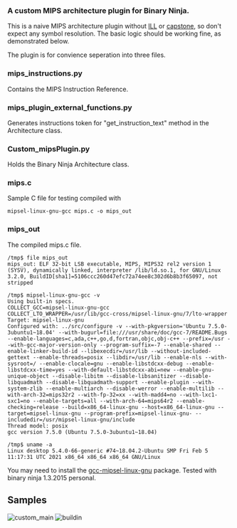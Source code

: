 ### A custom MIPS architecture plugin for Binary Ninja.
This is a naive MIPS architecture plugin without [ILL] or [capstone], so don't expect any symbol resolution.
The basic logic should be working fine, as demonstrated below.

The plugin is for convience seperation into three files.
### mips_instructions.py
Contains the MIPS Instruction Reference.
### mips_plugin_external_functions.py
Generates instructions token for "get_instruction_text" method in the Architecture class.
### Custom_mipsPlugin.py
Holds the Binary Ninja Architecture class. 
### mips.c
Sample C file for testing compiled with
```
mipsel-linux-gnu-gcc mips.c -o mips_out
```
### mips_out
The compiled mips.c file.

```console
/tmp$ file mips_out
mips_out: ELF 32-bit LSB executable, MIPS, MIPS32 rel2 version 1 (SYSV), dynamically linked, interpreter /lib/ld.so.1, for GNU/Linux 3.2.0, BuildID[sha1]=5106ccc260d47efc72a74ee8c302d6b8b3f65097, not stripped
```

```console
/tmp$ mipsel-linux-gnu-gcc -v
Using built-in specs.
COLLECT_GCC=mipsel-linux-gnu-gcc
COLLECT_LTO_WRAPPER=/usr/lib/gcc-cross/mipsel-linux-gnu/7/lto-wrapper
Target: mipsel-linux-gnu
Configured with: ../src/configure -v --with-pkgversion='Ubuntu 7.5.0-3ubuntu1~18.04' --with-bugurl=file:///usr/share/doc/gcc-7/README.Bugs --enable-languages=c,ada,c++,go,d,fortran,objc,obj-c++ --prefix=/usr --with-gcc-major-version-only --program-suffix=-7 --enable-shared --enable-linker-build-id --libexecdir=/usr/lib --without-included-gettext --enable-threads=posix --libdir=/usr/lib --enable-nls --with-sysroot=/ --enable-clocale=gnu --enable-libstdcxx-debug --enable-libstdcxx-time=yes --with-default-libstdcxx-abi=new --enable-gnu-unique-object --disable-libitm --disable-libsanitizer --disable-libquadmath --disable-libquadmath-support --enable-plugin --with-system-zlib --enable-multiarch --disable-werror --enable-multilib --with-arch-32=mips32r2 --with-fp-32=xx --with-madd4=no --with-lxc1-sxc1=no --enable-targets=all --with-arch-64=mips64r2 --enable-checking=release --build=x86_64-linux-gnu --host=x86_64-linux-gnu --target=mipsel-linux-gnu --program-prefix=mipsel-linux-gnu- --includedir=/usr/mipsel-linux-gnu/include
Thread model: posix
gcc version 7.5.0 (Ubuntu 7.5.0-3ubuntu1~18.04) 
```
```console
/tmp$ uname -a
Linux desktop 5.4.0-66-generic #74~18.04.2-Ubuntu SMP Fri Feb 5 11:17:31 UTC 2021 x86_64 x86_64 x86_64 GNU/Linux
```

You may need to install the [gcc-mipsel-linux-gnu] package.
Tested with binary ninja 1.3.2015 personal.

## Samples
![custom_main](https://i.ibb.co/zbWrt0H/custom-plugin-main.jpg "custom")
![buildin](https://i.ibb.co/gDscMgp/buildin-main.jpg "buildin")

[ILL]:https://docs.binary.ninja/dev/bnil-llil.html
[capstone]:https://www.capstone-engine.org/
[gcc-mipsel-linux-gnu]:https://packages.debian.org/unstable/gcc-mipsel-linux-gnu
